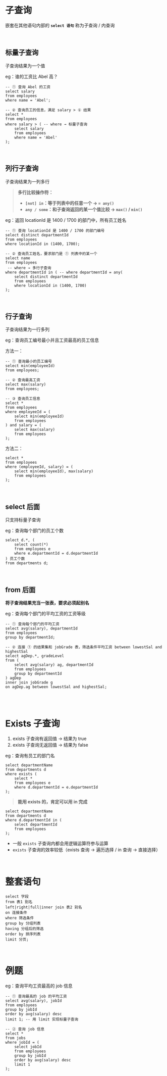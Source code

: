 # 子查询

嵌套在其他语句内部的 **`select 语句`** 称为子查询 / 内查询

<br>

## 标量子查询

子查询结果为一个值

eg：谁的工资比 Abel 高？

```mysql
-- ① 查询 Abel 的工资
select salary
from employees
where name = 'Abel';

-- ② 查询员工的信息，满足 salary > ① 结果
select *
from employees
where salary > ( -- where → 标量子查询
    select salary
    from employees
    where name = 'Abel'
);
```

<br>

## 列行子查询

子查询结果为一列多行

> **多行比较操作符：**
>
> - **`[not] in`：等于列表中的任意一个 → `= any()`**
> - **`any / some`：和子查询返回的某一个值比较 → `max()` / `min()`**
>

eg：返回 locationId 是 1400 / 1700 的部门中，所有员工姓名

```mysql
-- ① 查询 locationId 是 1400 / 1700 的部门编号
select distinct departmentId
from employees
where locationId in (1400, 1700);

-- ② 查询员工姓名，要求部门是 ① 列表中的某一个
select name
from employees
 -- where → 多行子查询
where departmentId in ( -- where departmentId = any(
    select distinct departmentId
    from employees
    where locationId in (1400, 1700)
);
```

<br>

## 行子查询

子查询结果为一行多列

eg：查询员工编号最小并且工资最高的员工信息

方法一：

```mysql
-- ① 查询最小的员工编号
select min(employeeId)
from employees;

-- ② 查询最高工资
select max(salary)
from employees;

-- ③ 查询员工信息
select *
from employees
where employeeId = (
    select min(employeeId)
    from employees
) and salary = (
    select max(salary)
    from employees
);
```

方法二：

```mysql
select *
from employees
where (employeeId, salary) = (
	select min(employeeId), max(salary)
	from employees
);
```

<br>

## select 后面

只支持标量子查询

eg：查询每个部门的员工个数

```mysql
select d.*, (
	select count(*)
	from employees e
	where e.departmentId = d.departmentId
) 员工个数
from departments d;
```

<br>

## from 后面

**将子查询结果充当一张表，要求必须起别名**

eg：查询每个部门的平均工资的工资等级

```Mysql
-- ① 查询每个部门的平均工资
select avg(salary), departmentId
from employees
group by departmentId;

-- ② 连接 ① 的结果集和 jobGrade 表，筛选条件平均工资 between lowestSal and highestSal
select agDep.*, gradeLevel
from (
	select avg(salary) ag, departmentId
    from employees
    group by departmentId
) agDep
inner join jobGrade g
on agDep.ag between lowestSal and highestSal;
```

<br><br>

# Exists 子查询

1. exists 子查询有返回值 → 结果为 true
2. exists 子查询无返回值 → 结果为 false

eg：查询有员工的部门名

```mysql
select departmentName
from departments d
where exists (
	select * 
    from employees e
    where d.departmentId = e.departmentId
);
```

> **能用 exists 的，肯定可以用 in 完成**

```mysql
select departmentName
from departments d
where d.departmentId in (
	select departmentId
    from employees
);
```

- 一般 `exists` 子查询内都会用逻辑运算符参与运算
- `exists` 子查询的效率较低（exists 查询 → 遍历选择  /  in 查询 → 直接选择）

<br>

# 整套语句

```mysql
select 字段
from 表1 别名
left|right|full|inner join 表2 别名
on 连接条件
where 筛选条件
group by 分组列表
having 分组后的筛选
order by 排序列表
limit 分页;
```

<br>

# 例题

eg：查询平均工资最高的 job 信息

```mysql
-- ① 查询最高的 job 的平均工资
select avg(salary), jobId
from employees
group by jobId
order by avg(salary) desc
limit 1; -- 用 limit 实现标量子查询

-- ② 查询 job 信息
select *
from jobs
where jobId = (
	select jobId
    from employees
    group by jobId
    order by avg(salary) desc
    limit 1
);
```

<br><br>
